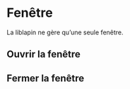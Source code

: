 
# Fenêtre #

La liblapin ne gère qu’une seule fenêtre.

## Ouvrir la fenêtre ##

## Fermer la fenêtre ##
